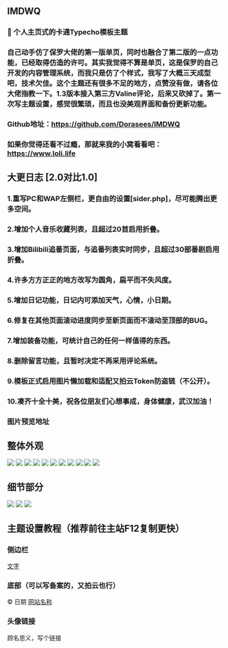 ## IMDWQ

### 🌟 个人主页式的卡通Typecho模板主题

### 自己动手仿了保罗大佬的第一版单页，同时也融合了第二版的一点功能，已经取得仿造的许可。其实我觉得不算是单页，这是保罗的自己开发的内容管理系统，而我只是仿了个样式，我写了大概三天成型吧，技术欠佳。这个主题还有很多不足的地方，点赞没有做，请各位大佬指教一下。1.3版本接入第三方Valine评论，后来又砍掉了。第一次写主题设置，感觉很繁琐，而且也没美观界面和备份更新功能。

### Github地址：https://github.com/Dorasees/IMDWQ

### 如果你觉得还看不过瘾，那就来我的小窝看看吧：https://www.loli.life

## 大更日志 [2.0对比1.0]
### 1.重写PC和WAP左侧栏，更自由的设置[sider.php]，尽可能腾出更多空间。
### 2.增加个人音乐收藏列表，且超过20首启用折叠。
### 3.增加Bilibili追番页面，与追番列表实时同步，且超过30部番剧启用折叠。
### 4.许多方方正正的地方改写为圆角，扁平而不失风度。
### 5.增加日记功能，日记内可添加天气，心情，小日期。
### 6.修复在其他页面滚动进度同步至新页面而不滚动至顶部的BUG。
### 7.增加装备功能，可统计自己的任何一样值得的东西。
### 8.删除留言功能，且暂时决定不再采用评论系统。
### 9.模板正式启用图片懒加载和适配又拍云Token防盗链（不公开）。
### 10.凑齐十全十美，祝各位朋友们心想事成，身体健康，武汉加油！

### 图片预览地址
## 整体外观
![](https://pic.downk.cc/item/5e63b21e98271cb2b8f778b8.png)
![](https://pic.downk.cc/item/5e63b21e98271cb2b8f778c1.png)
![](https://pic.downk.cc/item/5e63b21e98271cb2b8f778c7.png)
![](https://pic.downk.cc/item/5e63b21e98271cb2b8f778d1.png)
![](https://pic.downk.cc/item/5e63b21e98271cb2b8f778d8.png)
![](https://pic.downk.cc/item/5e63b23b98271cb2b8f78532.png)
![](https://pic.downk.cc/item/5e63b23b98271cb2b8f78539.png)
![](https://pic.downk.cc/item/5e63b23b98271cb2b8f7853f.png)
![](https://pic.downk.cc/item/5e63b23b98271cb2b8f78545.png)
![](https://pic.downk.cc/item/5e63b23b98271cb2b8f7854c.png)
![](https://pic.downk.cc/item/5e63b25998271cb2b8f79175.png)
## 细节部分
![](https://pic.downk.cc/item/5e63b25998271cb2b8f7917c.png)
![](https://pic.downk.cc/item/5e63b25998271cb2b8f79182.png)
![](https://pic.downk.cc/item/5e63b30698271cb2b8f7cd40.png)

## 主题设置教程（推荐前往主站F12复制更快）
### 侧边栏
<a href="地址"><i class="FA图标"></i><span>文字</span></a>
### 底部（可以写备案的，又拍云也行）
© 日期 <a href="地址">网站名称</a>
### 头像链接
顾名思义，写个链接
